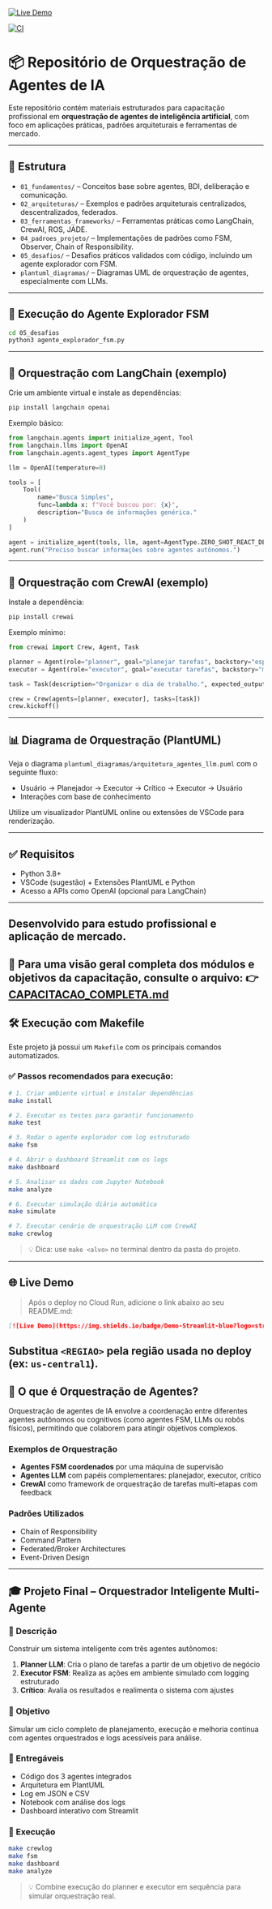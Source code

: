[![Live Demo](https://img.shields.io/badge/Demo-Streamlit%20Live-brightgreen?logo=streamlit)](https://agente-dashboard-abc123-uc.a.run.app)

[![CI](https://github.com/acnaweb/agents-orchestration/workflows/CI%20-%20Testes%20Automatizados/badge.svg)](https://github.com/acnaweb/agents-orchestration/actions)

# 📦 Repositório de Orquestração de Agentes de IA

Este repositório contém materiais estruturados para capacitação profissional em **orquestração de agentes de inteligência artificial**, com foco em aplicações práticas, padrões arquiteturais e ferramentas de mercado.

---

## 📁 Estrutura

- `01_fundamentos/` – Conceitos base sobre agentes, BDI, deliberação e comunicação.
- `02_arquiteturas/` – Exemplos e padrões arquiteturais centralizados, descentralizados, federados.
- `03_ferramentas_frameworks/` – Ferramentas práticas como LangChain, CrewAI, ROS, JADE.
- `04_padroes_projeto/` – Implementações de padrões como FSM, Observer, Chain of Responsibility.
- `05_desafios/` – Desafios práticos validados com código, incluindo um agente explorador com FSM.
- `plantuml_diagramas/` – Diagramas UML de orquestração de agentes, especialmente com LLMs.

---

## 🚀 Execução do Agente Explorador FSM

```bash
cd 05_desafios
python3 agente_explorador_fsm.py
```

---

## 🧠 Orquestração com LangChain (exemplo)
Crie um ambiente virtual e instale as dependências:

```bash
pip install langchain openai
```

Exemplo básico:

```python
from langchain.agents import initialize_agent, Tool
from langchain.llms import OpenAI
from langchain.agents.agent_types import AgentType

llm = OpenAI(temperature=0)

tools = [
    Tool(
        name="Busca Simples",
        func=lambda x: f"Você buscou por: {x}",
        description="Busca de informações genérica."
    )
]

agent = initialize_agent(tools, llm, agent=AgentType.ZERO_SHOT_REACT_DESCRIPTION)
agent.run("Preciso buscar informações sobre agentes autônomos.")
```

---

## 🤖 Orquestração com CrewAI (exemplo)

Instale a dependência:

```bash
pip install crewai
```

Exemplo mínimo:

```python
from crewai import Crew, Agent, Task

planner = Agent(role="planner", goal="planejar tarefas", backstory="especialista em organização")
executor = Agent(role="executor", goal="executar tarefas", backstory="muito eficiente")

task = Task(description="Organizar o dia de trabalho.", expected_output="Agenda organizada", agent=planner)

crew = Crew(agents=[planner, executor], tasks=[task])
crew.kickoff()
```

---

## 📊 Diagrama de Orquestração (PlantUML)

Veja o diagrama `plantuml_diagramas/arquitetura_agentes_llm.puml` com o seguinte fluxo:

- Usuário → Planejador → Executor → Crítico → Executor → Usuário
- Interações com base de conhecimento

Utilize um visualizador PlantUML online ou extensões de VSCode para renderização.

---

## ✅ Requisitos

- Python 3.8+
- VSCode (sugestão) + Extensões PlantUML e Python
- Acesso a APIs como OpenAI (opcional para LangChain)

---

Desenvolvido para estudo profissional e aplicação de mercado.
---

📄 Para uma visão geral completa dos módulos e objetivos da capacitação, consulte o arquivo:
👉 [CAPACITACAO_COMPLETA.md](./CAPACITACAO_COMPLETA.md)
---

## 🛠️ Execução com Makefile

Este projeto já possui um `Makefile` com os principais comandos automatizados.

### ✅ Passos recomendados para execução:

```bash
# 1. Criar ambiente virtual e instalar dependências
make install

# 2. Executar os testes para garantir funcionamento
make test

# 3. Rodar o agente explorador com log estruturado
make fsm

# 4. Abrir o dashboard Streamlit com os logs
make dashboard

# 5. Analisar os dados com Jupyter Notebook
make analyze

# 6. Executar simulação diária automática
make simulate

# 7. Executar cenário de orquestração LLM com CrewAI
make crewlog
```

> 💡 Dica: use `make <alvo>` no terminal dentro da pasta do projeto.

---

## 🌐 Live Demo

> Após o deploy no Cloud Run, adicione o link abaixo ao seu README.md:

```markdown
[![Live Demo](https://img.shields.io/badge/Demo-Streamlit-blue?logo=streamlit)](https://agente-dashboard-<REGIAO>-a.run.app)
```

Substitua `<REGIAO>` pela região usada no deploy (ex: `us-central1`).
---

## 🧠 O que é Orquestração de Agentes?

Orquestração de agentes de IA envolve a coordenação entre diferentes agentes autônomos ou cognitivos (como agentes FSM, LLMs ou robôs físicos), permitindo que colaborem para atingir objetivos complexos.

### Exemplos de Orquestração
- **Agentes FSM coordenados** por uma máquina de supervisão
- **Agentes LLM** com papéis complementares: planejador, executor, crítico
- **CrewAI** como framework de orquestração de tarefas multi-etapas com feedback

### Padrões Utilizados
- Chain of Responsibility
- Command Pattern
- Federated/Broker Architectures
- Event-Driven Design

---

## 🎓 Projeto Final – Orquestrador Inteligente Multi-Agente

### 🧾 Descrição
Construir um sistema inteligente com três agentes autônomos:

1. **Planner LLM**: Cria o plano de tarefas a partir de um objetivo de negócio
2. **Executor FSM**: Realiza as ações em ambiente simulado com logging estruturado
3. **Crítico**: Avalia os resultados e realimenta o sistema com ajustes

### 🎯 Objetivo
Simular um ciclo completo de planejamento, execução e melhoria contínua com agentes orquestrados e logs acessíveis para análise.

### 📁 Entregáveis
- Código dos 3 agentes integrados
- Arquitetura em PlantUML
- Log em JSON e CSV
- Notebook com análise dos logs
- Dashboard interativo com Streamlit

### 🚀 Execução
```bash
make crewlog
make fsm
make dashboard
make analyze
```

> 💡 Combine execução do planner e executor em sequência para simular orquestração real.